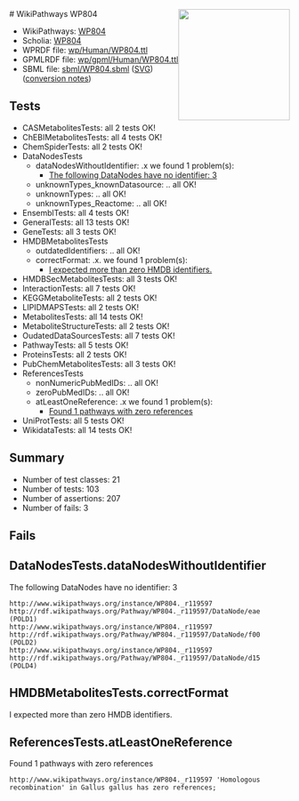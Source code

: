 <img style="float: right; width: 200px" src="../logo.png" />
# WikiPathways WP804

* WikiPathways: [WP804](https://identifiers.org/wikipathways:WP804)
* Scholia: [WP804](https://scholia.toolforge.org/wikipathways/WP804)
* WPRDF file: [wp/Human/WP804.ttl](../wp/Human/WP804.ttl)
* GPMLRDF file: [wp/gpml/Human/WP804.ttl](../wp/gpml/Human/WP804.ttl)
* SBML file: [sbml/WP804.sbml](../sbml/WP804.sbml) ([SVG](../sbml/WP804.svg)) ([conversion notes](../sbml/WP804.txt))

## Tests
* CASMetabolitesTests: all 2 tests OK!
* ChEBIMetabolitesTests: all 4 tests OK!
* ChemSpiderTests: all 2 tests OK!
* DataNodesTests
    * dataNodesWithoutIdentifier: .x we found 1 problem(s):
        * [The following DataNodes have no identifier: 3](#d2d32fa2)
    * unknownTypes_knownDatasource: .. all OK!
    * unknownTypes: .. all OK!
    * unknownTypes_Reactome: .. all OK!
* EnsemblTests: all 4 tests OK!
* GeneralTests: all 13 tests OK!
* GeneTests: all 3 tests OK!
* HMDBMetabolitesTests
    * outdatedIdentifiers: .. all OK!
    * correctFormat: .x. we found 1 problem(s):
        * [I expected more than zero HMDB identifiers.](#ad154c1e)
* HMDBSecMetabolitesTests: all 3 tests OK!
* InteractionTests: all 7 tests OK!
* KEGGMetaboliteTests: all 2 tests OK!
* LIPIDMAPSTests: all 2 tests OK!
* MetabolitesTests: all 14 tests OK!
* MetaboliteStructureTests: all 2 tests OK!
* OudatedDataSourcesTests: all 7 tests OK!
* PathwayTests: all 5 tests OK!
* ProteinsTests: all 2 tests OK!
* PubChemMetabolitesTests: all 3 tests OK!
* ReferencesTests
    * nonNumericPubMedIDs: .. all OK!
    * zeroPubMedIDs: .. all OK!
    * atLeastOneReference: .x we found 1 problem(s):
        * [Found 1 pathways with zero references](#35eb778e)
* UniProtTests: all 5 tests OK!
* WikidataTests: all 14 tests OK!


## Summary

* Number of test classes: 21
* Number of tests: 103
* Number of assertions: 207
* Number of fails: 3

## Fails

<a name="d2d32fa2" />

## DataNodesTests.dataNodesWithoutIdentifier

The following DataNodes have no identifier: 3
```
http://www.wikipathways.org/instance/WP804._r119597 http://rdf.wikipathways.org/Pathway/WP804._r119597/DataNode/eae (POLD1)
http://www.wikipathways.org/instance/WP804._r119597 http://rdf.wikipathways.org/Pathway/WP804._r119597/DataNode/f00 (POLD2)
http://www.wikipathways.org/instance/WP804._r119597 http://rdf.wikipathways.org/Pathway/WP804._r119597/DataNode/d15 (POLD4)
```

<a name="ad154c1e" />

## HMDBMetabolitesTests.correctFormat

I expected more than zero HMDB identifiers.
<a name="35eb778e" />

## ReferencesTests.atLeastOneReference

Found 1 pathways with zero references
```
http://www.wikipathways.org/instance/WP804._r119597 'Homologous recombination' in Gallus gallus has zero references; 
```

